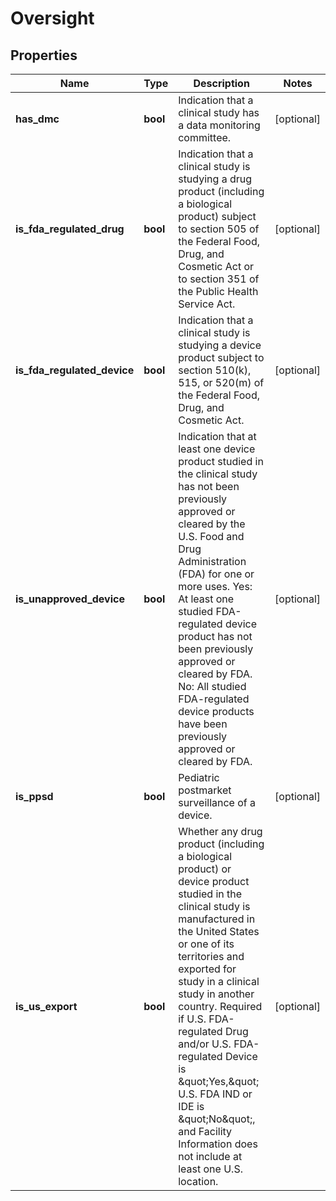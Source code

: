 # Oversight

## Properties
Name | Type | Description | Notes
------------ | ------------- | ------------- | -------------
**has_dmc** | **bool** | Indication that a clinical study has a data monitoring committee. | [optional] 
**is_fda_regulated_drug** | **bool** | Indication that a clinical study is studying a drug product (including a biological product) subject to section 505 of the Federal Food, Drug, and Cosmetic Act or to section 351 of the Public Health Service Act. | [optional] 
**is_fda_regulated_device** | **bool** | Indication that a clinical study is studying a device product subject to section 510(k), 515, or 520(m) of the Federal Food, Drug, and Cosmetic Act. | [optional] 
**is_unapproved_device** | **bool** | Indication that at least one device product studied in the clinical study has not been previously approved or cleared by the U.S. Food and Drug Administration (FDA) for one or more uses. Yes: At least one studied FDA-regulated device product has not been previously approved or cleared by FDA.  No: All studied FDA-regulated device products have been previously approved or cleared by FDA. | [optional] 
**is_ppsd** | **bool** | Pediatric postmarket surveillance of a device. | [optional] 
**is_us_export** | **bool** | Whether any drug product (including a biological product) or device product studied in the clinical study is manufactured in the United States or one of its territories and exported for study in a clinical study in another country. Required if U.S. FDA-regulated Drug and/or U.S. FDA-regulated Device is \&quot;Yes,\&quot; U.S. FDA IND or IDE is \&quot;No\&quot;, and Facility Information does not include at least one U.S. location. | [optional] 



